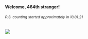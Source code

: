 #### Welcome, 464th stranger!

###### <sup>P.S. counting started approximately in 10.01.21</sup>

<img src="https://kraftwerk28.pp.ua/vcnt.png"></img>
